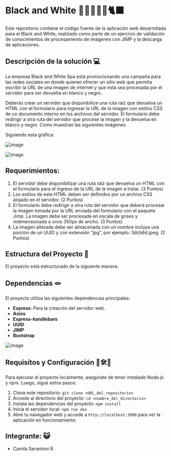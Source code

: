 #  Black and White 🖤🤍🏁🐻‍❄️🐈‍⬛


Este repositorio contiene el código fuente de la aplicación web desarrollada para el Black and White, realizado como parte de un ejercicio de validación de conocimientos de procesamiento de imágenes 
con JIMP y la descarga de aplicaciones. 

## Descripción de la solución 💻

La empresa Black and White Spa está promocionando una campaña para las redes sociales
en donde quieren ofrecer un sitio web que permita escribir la URL de una imagen de internet
y que ésta sea procesada por el servidor para ser devuelta en blanco y negro.

Deberás crear un servidor que disponibilice una ruta raíz que devuelva un HTML con el
formulario para ingresar la URL de la imagen con estilos CSS de un documento interno en los
archivos del servidor. El formulario debe redirigir a otra ruta del servidor que procese la
imagen y la devuelva en blanco y negro. Como muestran las siguientes imágenes:


Siguiendo esta gráfica: 

![image](https://github.com/CamiSerantoni/BlackWhite/assets/152921799/9f6a887c-3b36-4904-b363-054bbfdf9364)

![image](https://github.com/CamiSerantoni/BlackWhite/assets/152921799/d4f4f53b-bcdf-4428-bb27-fe4338d7ccd8)

## Requerimientos: 

1. El servidor debe disponibilizar una ruta raíz que devuelva un HTML con el formulario
para el ingreso de la URL de la imagen a tratar. (3 Puntos)
2. Los estilos de este HTML deben ser definidos por un archivo CSS alojado en el
servidor. (2 Puntos)
3. El formulario debe redirigir a otra ruta del servidor que deberá procesar la imagen
tomada por la URL enviada del formulario con el paquete Jimp. La imagen debe ser
procesada en escala de grises y redimensionada a unos 350px de ancho. (3 Puntos)
4. La imagen alterada debe ser almacenada con un nombre incluya una porción de un
UUID y con extensión “jpg”, por ejemplo: 3dcb6d.jpeg. (2 Puntos)

## Estructura del Proyecto 🩻

El proyecto está estructurado de la siguiente manera:

## Dependencias 🪢

El proyecto utiliza las siguientes dependencias principales:

- **Express**: Para la creación del servidor web.
- **Axios**
- **Express-handlebars**
- **UUID**
- **JIMP**
- **Bootstrap**

![image](https://github.com/CamiSerantoni/BlackWhite/assets/152921799/ace873be-6564-42c3-a124-b20c0ed502a9)


## Requisitos y Configuración 🔩🛠️🧰

Para ejecutar el proyecto localmente, asegúrate de tener instalado Node.js y npm. Luego, sigue estos pasos:

1. Clona este repositorio: `git clone <URL_del_repositorio>`
2. Accede al directorio del proyecto: `cd <nombre_del_directorio>`
3. Instala las dependencias del proyecto: `npm install`
4. Inicia el servidor local: `npm run dev`
5. Abre tu navegador web y accede a `http://localhost:3000` para ver la aplicación en funcionamiento.

## Integrante: 😺

- Camila Serantoni R. 
